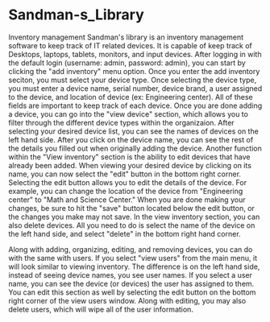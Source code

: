 # Sandman-s_Library
Inventory management
Sandman's library is an inventory management software to keep track of IT related devices. It is capable of keep track of Desktops, laptops, tablets, monitors, and input devices. After logging in with the default login (username: admin, password: admin), you can start by clicking the "add inventory" menu option. Once you enter the add inventory seciton, you must select your device type. Once selecting the device type, you must enter a device name, serial number, device brand, a user assigned to the device, and location of device (ex: Engineering center). All of these fields are important to keep track of each device. Once you are done adding a device, you can go into the "view device" section, which allows you to filter through the different device types within the organizaion. After selecting your desired device list, you can see the names of devices on the left hand side. After you click on the device name, you can see the rest of the details you filled out when originally adding the device. Another function within the "View inventory" section is the ability to edit devices that have already been added. When viewing your desired device by clicking on its name, you can now select the "edit" button in the bottom right corner. Selecting the edit button allows you to edit the details of the device. For example, you can change the location of the device from "Engineering center" to "Math and Science Center." When you are done making your changes, be sure to hit the "save" button located below the edit button, or the changes you make may not save. In the view inventory section, you can also delete devices. All you need to do is select the name of the device on the left hand side, and select "delete" in the bottom right hand corner.

Along with adding, organizing, editing, and removing devices, you can do with the same with users. If you select "view users" from the main menu, it will look similar to viewing inventory. The difference is on the left hand side, instead of seeing device names, you see user names. If you select a user name, you can see the device (or devices) the user has assigned to them. You can edit this section as well by selecting the edit button on the bottom right corner of the view users window. Along with editing, you may also delete users, which will wipe all of the user information.
